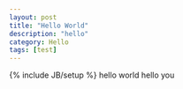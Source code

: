 ```yaml
---
layout: post
title: "Hello World"
description: "hello"
category: Hello 
tags: [test]
---
```

{% include JB/setup %}
hello world
hello you
